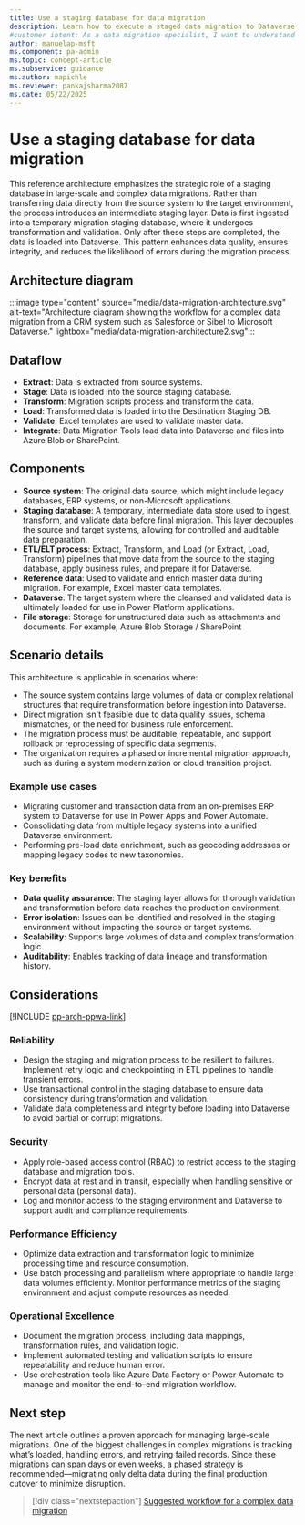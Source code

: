 ```yaml
---
title: Use a staging database for data migration
description: Learn how to execute a staged data migration to Dataverse.
#customer intent: As a data migration specialist, I want to understand different data migration approaches so that I can choose the best method for my organization's needs.
author: manuelap-msft
ms.component: pa-admin
ms.topic: concept-article
ms.subservice: guidance
ms.author: mapichle
ms.reviewer: pankajsharma2087
ms.date: 05/22/2025
---
```


# Use a staging database for data migration

This reference architecture emphasizes the strategic role of a staging database in large-scale and complex data migrations. Rather than transferring data directly from the source system to the target environment, the process introduces an intermediate staging layer. Data is first ingested into a temporary migration staging database, where it undergoes transformation and validation. Only after these steps are completed, the data is loaded into Dataverse. This pattern enhances data quality, ensures integrity, and reduces the likelihood of errors during the migration process.

## Architecture diagram

:::image type="content" source="media/data-migration-architecture.svg" alt-text="Architecture diagram showing the workflow for a complex data migration from a CRM system such as Salesforce or Sibel to Microsoft Dataverse." lightbox="media/data-migration-architecture2.svg":::

## Dataflow

- **Extract**: Data is extracted from source systems.
- **Stage**: Data is loaded into the source staging database.
- **Transform**: Migration scripts process and transform the data.
- **Load**: Transformed data is loaded into the Destination Staging DB.
- **Validate**: Excel templates are used to validate master data.
- **Integrate**: Data Migration Tools load data into Dataverse and files into Azure Blob or SharePoint.

## Components

- **Source system**: The original data source, which might include legacy databases, ERP systems, or non-Microsoft applications.
- **Staging database**: A temporary, intermediate data store used to ingest, transform, and validate data before final migration. This layer decouples the source and target systems, allowing for controlled and auditable data preparation.
- **ETL/ELT process**: Extract, Transform, and Load (or Extract, Load, Transform) pipelines that move data from the source to the staging database, apply business rules, and prepare it for Dataverse.
- **Reference data**: Used to validate and enrich master data during migration. For example, Excel master data templates.
- **Dataverse**: The target system where the cleansed and validated data is ultimately loaded for use in Power Platform applications.
- **File storage**: Storage for unstructured data such as attachments and documents. For example, Azure Blob Storage / SharePoint

## Scenario details

This architecture is applicable in scenarios where:

- The source system contains large volumes of data or complex relational structures that require transformation before ingestion into Dataverse.
- Direct migration isn't feasible due to data quality issues, schema mismatches, or the need for business rule enforcement.
- The migration process must be auditable, repeatable, and support rollback or reprocessing of specific data segments.
- The organization requires a phased or incremental migration approach, such as during a system modernization or cloud transition project.

### Example use cases

- Migrating customer and transaction data from an on-premises ERP system to Dataverse for use in Power Apps and Power Automate.
- Consolidating data from multiple legacy systems into a unified Dataverse environment.
- Performing pre-load data enrichment, such as geocoding addresses or mapping legacy codes to new taxonomies.

### Key benefits

- **Data quality assurance**: The staging layer allows for thorough validation and transformation before data reaches the production environment.
- **Error isolation**: Issues can be identified and resolved in the staging environment without impacting the source or target systems.
- **Scalability**: Supports large volumes of data and complex transformation logic.
- **Auditability**: Enables tracking of data lineage and transformation history.

## Considerations

[!INCLUDE [pp-arch-ppwa-link](../../includes/pp-arch-ppwa-link.md)]

### Reliability

- Design the staging and migration process to be resilient to failures. Implement retry logic and checkpointing in ETL pipelines to handle transient errors.
- Use transactional control in the staging database to ensure data consistency during transformation and validation.
- Validate data completeness and integrity before loading into Dataverse to avoid partial or corrupt migrations.

### Security

- Apply role-based access control (RBAC) to restrict access to the staging database and migration tools.
- Encrypt data at rest and in transit, especially when handling sensitive or personal data (personal data).
- Log and monitor access to the staging environment and Dataverse to support audit and compliance requirements.

### Performance Efficiency

- Optimize data extraction and transformation logic to minimize processing time and resource consumption.
- Use batch processing and parallelism where appropriate to handle large data volumes efficiently.
Monitor performance metrics of the staging environment and adjust compute resources as needed.

### Operational Excellence

- Document the migration process, including data mappings, transformation rules, and validation logic.
- Implement automated testing and validation scripts to ensure repeatability and reduce human error.
- Use orchestration tools like Azure Data Factory or Power Automate to manage and monitor the end-to-end migration workflow.

## Next step

The next article outlines a proven approach for managing large-scale migrations. One of the biggest challenges in complex migrations is tracking what’s loaded, handling errors, and retrying failed records. Since these migrations can span days or even weeks, a phased strategy is recommended—migrating only delta data during the final production cutover to minimize disruption.

> [!div class="nextstepaction"]
> [Suggested workflow for a complex data migration](workflow-complex-data-migration.md)
